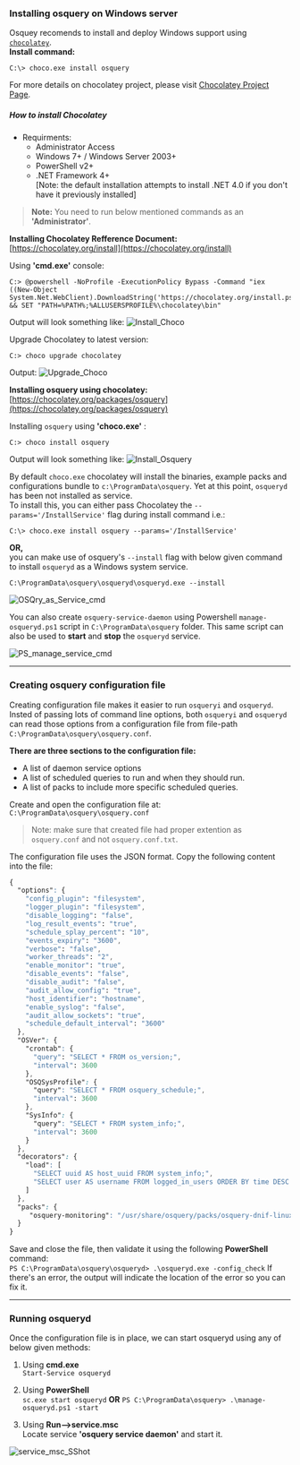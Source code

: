 ### Installing osquery on Windows server

Osquey recomends to install and deploy Windows support using [`chocolatey`](https://chocolatey.org/).  
<b>Install command:</b>  
~~~~
C:\> choco.exe install osquery
~~~~  
For more details on chocolatey project, please visit [Chocolatey Project Page](https://chocolatey.org/packages/osquery).

##### How to install Chocolatey
* Requirments:  
  * Administrator Access
  * Windows 7+ / Windows Server 2003+
  * PowerShell v2+
  * .NET Framework 4+  
  [Note: the default installation attempts to install .NET 4.0 if you don't have it previously installed]

>**Note:** You need to run below mentioned commands as an **'Administrator'**.

<b>Installing Chocolatey Refference Document:</b>  
[https://chocolatey.org/install](https://chocolatey.org/install)

Using **'cmd.exe'** console:
```
C:> @powershell -NoProfile -ExecutionPolicy Bypass -Command "iex ((New-Object System.Net.WebClient).DownloadString('https://chocolatey.org/install.ps1'))" && SET "PATH=%PATH%;%ALLUSERSPROFILE%\chocolatey\bin"
```

Output will look something like:
![Install_Choco][Pic_1]

Upgrade Chocolatey to latest version:
~~~~
C:> choco upgrade chocolatey
~~~~

Output:
![Upgrade_Choco][Pic_2]

<b>Installing osquery using chocolatey:</b>  
[https://chocolatey.org/packages/osquery](https://chocolatey.org/packages/osquery)

Installing `osquery` using **'choco.exe'** :
~~~~
C:> choco install osquery
~~~~

Output will look something like:
![Install_Osquery][Pic_3]

[Pic_1]: https://github.com/gauravtango/osquery/blob/master/Images/Win10_Install_Chocolaty.png
[Pic_2]: https://github.com/gauravtango/osquery/blob/master/Images/Win10_Chocolatey-Upgrade.png
[Pic_3]: https://github.com/gauravtango/osquery/blob/master/Images/win10_install_osquery.png

By default `choco.exe` chocolatey will install the binaries, example packs and configurations bundle to ``c:\ProgramData\osquery``. Yet at this point, `osqueryd` has been not installed as service.  
To install this, you can either pass Chocolatey the ``--params='/InstallService'`` flag during install command i.e.:
~~~~
C:\> choco.exe install osquery --params='/InstallService'
~~~~
<b>OR,</b>  
you can make use of osquery's `--install` flag with below given command to install `osqueryd` as a Windows system service.
~~~~
C:\ProgramData\osquery\osqueryd\osqueryd.exe --install
~~~~

![OSQry_as_Service_cmd][Pic_4]

You can also create `osquery-service-daemon` using Powershell `manage-osqueryd.ps1` script in `C:\ProgramData\osquery` folder.
This same script can also be used to <b>start</b> and <b>stop</b> the `osqueryd` service.  

![PS_manage_service_cmd][Pic_5]

[Pic_4]: https://github.com/gauravtango/osquery/blob/master/Images/Win10-install-osqueryd-as-service.png  
[Pic_5]: https://github.com/gauravtango/osquery/blob/master/Images/Win10_install_daemon_manageService_PS.png

---
### Creating osquery configuration file
Creating configuration file makes it easier to run <code>osqueryi</code> and <code>osqueryd</code>. Insted of passing lots of command line options, both <code>osqueryi</code> and <code>osqueryd</code> can read those options from a configuration file from file-path <code>C:\ProgramData\osquery\osquery.conf</code>.

<b>There are three sections to the configuration file:</b>  
* A list of daemon service options
* A list of scheduled queries to run and when they should run.
* A list of packs to include more specific scheduled queries.

Create and open the configuration file at:
<code>C:\ProgramData\osquery\osquery.conf</code>
>Note: make sure that created file had proper extention as `osquery.conf` and not `osquery.conf.txt`.

The configuration file uses the JSON format. Copy the following content into the file:  
```css
{
  "options": {
    "config_plugin": "filesystem",
    "logger_plugin": "filesystem",
    "disable_logging": "false",
    "log_result_events": "true",
    "schedule_splay_percent": "10",
    "events_expiry": "3600",
    "verbose": "false",
    "worker_threads": "2",
    "enable_monitor": "true",
    "disable_events": "false",
    "disable_audit": "false",
    "audit_allow_config": "true",
    "host_identifier": "hostname",
    "enable_syslog": "false",
    "audit_allow_sockets": "true",
    "schedule_default_interval": "3600"
  },
  "OSVer": {
    "crontab": {
      "query": "SELECT * FROM os_version;",
      "interval": 3600
    },
    "OSQSysProfile": {
      "query": "SELECT * FROM osquery_schedule;",
      "interval": 3600
    },
    "SysInfo": {
      "query": "SELECT * FROM system_info;",
      "interval": 3600
    }
  },
  "decorators": {
    "load": [
      "SELECT uuid AS host_uuid FROM system_info;",
      "SELECT user AS username FROM logged_in_users ORDER BY time DESC LIMIT 1;"
    ]
  },
  "packs": {
     "osquery-monitoring": "/usr/share/osquery/packs/osquery-dnif-linux.conf"
  }
}
```
Save and close the file, then validate it using the following <b>PowerShell</b> command:  
`` PS C:\ProgramData\osquery\osqueryd> .\osqueryd.exe -config_check ``
If there's an error, the output will indicate the location of the error so you can fix it.

---  
### Running osqueryd

Once the configuration file is in place, we can start osqueryd using any of below given methods:  

1. Using **cmd.exe**  
``Start-Service osqueryd``

2. Using **PowerShell**  
``sc.exe start osqueryd``
**OR**
``PS C:\ProgramData\osquery> .\manage-osqueryd.ps1 -start ``

3. Using **Run-->service.msc**  
Locate service <b>'osquery service daemon'</b> and start it.

![service_msc_SShot][Pic_6]

[Pic_6]: https://github.com/gauravtango/osquery/blob/master/Images/Win10_Osquery_daemon_start.png
